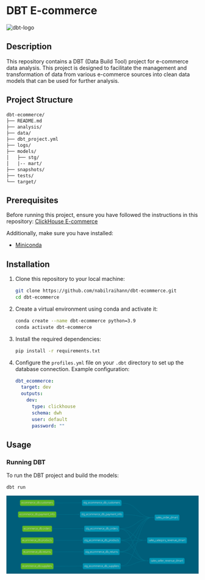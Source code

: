 # DBT E-commerce

![dbt-logo](https://www.getdbt.com/ui/img/logos/dbt-logo.svg)

## Description

This repository contains a DBT (Data Build Tool) project for e-commerce data analysis. This project is designed to facilitate the management and transformation of data from various e-commerce sources into clean data models that can be used for further analysis.

## Project Structure

```plaintext
dbt-ecommerce/
├── README.md
├── analysis/
├── data/
├── dbt_project.yml
├── logs/
├── models/
│   ├── stg/
│   |-- mart/
├── snapshots/
├── tests/
└── target/
```

## Prerequisites

Before running this project, ensure you have followed the instructions in this repository: [ClickHouse E-commerce](https://github.com/nabilraihann/clickhouse-ecommerce)

Additionally, make sure you have installed:

- [Miniconda](https://docs.conda.io/en/latest/miniconda.html)

## Installation

1. Clone this repository to your local machine:

    ```bash
    git clone https://github.com/nabilraihann/dbt-ecommerce.git
    cd dbt-ecommerce
    ```

2. Create a virtual environment using conda and activate it:

    ```bash
    conda create --name dbt-ecommerce python=3.9
    conda activate dbt-ecommerce
    ```

3. Install the required dependencies:

    ```bash
    pip install -r requirements.txt
    ```

4. Configure the `profiles.yml` file on your `.dbt` directory to set up the database connection. Example configuration:

    ```yaml
    dbt_ecommerce:
      target: dev
      outputs:
        dev:
          type: clickhouse
          schema: dwh
          user: default
          password: ""
    ```

## Usage

### Running DBT

To run the DBT project and build the models:

```bash
dbt run

```

![dag](https://github.com/nabilraihann/dbt-ecommerce/blob/main/dbt-dag.png)
